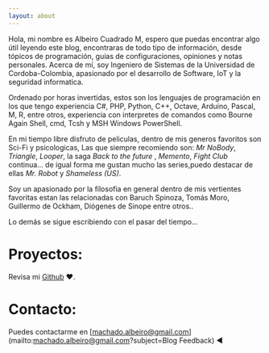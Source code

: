 ```yaml
---
layout: about
---
```


Hola, mi nombre es Albeiro Cuadrado M, espero que puedas encontrar algo útil leyendo este blog, encontraras de todo tipo de información, desde tópicos de programación, guias de configuraciones, opiniones y notas personales. Acerca de mí, soy Ingeniero de Sistemas de la Universidad de Cordoba-Colombia, apasionado por el desarrollo de Software, IoT y la seguridad informatica. 

Ordenado por horas invertidas, estos son los lenguajes de programación en los que tengo experiencia C#, PHP, Python, C++, Octave, Arduino, Pascal, M, R, entre otros, experiencia con interpretes de comandos como  Bourne Again Shell, cmd, Tcsh y MSH Windows PowerShell. 

En mi tiempo libre disfruto de peliculas, dentro de mis generos favoritos son Sci-Fi y psicologicas, Las que siempre recomiendo son: *Mr NoBody*, *Triangle*, *Looper*, la saga *Back to the future* , *Memento*, *Fight Club* continua...  de igual forma me gustan mucho las series,puedo destacar de ellas *Mr. Robot* y *Shameless (US)*. 

Soy un apasionado por la fílosofia en general  dentro de mis vertientes favoritas estan las relacionadas con Baruch Spinoza, Tomás Moro, Guillermo de Ockham, Diógenes de Sinope entre otros..

Lo demás se sigue escribiendo con el pasar del tiempo...

# Proyectos:
Revisa mi [Github](https://github.com/albcm) ♥.

# Contacto:
Puedes contactarme en [machado.albeiro@gmail.com](mailto:machado.albeiro@gmail.com?subject=Blog Feedback) ◄
